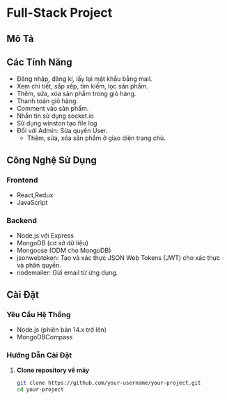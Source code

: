# Full-Stack Project

## Mô Tả 

## Các Tính Năng
- Đăng nhập, đăng kí, lấy lại mật khẩu bằng mail.
- Xem chi tiết, sắp xếp, tìm kiếm, lọc sản phẩm.
- Thêm, sửa, xóa sản phẩm trong giỏ hàng.
- Thanh toán giỏ hàng.
- Comment vào sản phẩm.
- Nhắn tin sử dụng socket.io
- Sử dụng winston tạo file log 
- Đối với Admin: Sửa quyền User.
   -  Thêm, sửa, xóa sản phẩm ở giao diện trang chủ.


## Công Nghệ Sử Dụng

### Frontend
- React,Redux
- JavaScript

### Backend
- Node.js với Express
- MongoDB (cơ sở dữ liệu)
- Mongoose (ODM cho MongoDB)
- jsonwebtoken: Tạo và xác thực JSON Web Tokens (JWT) cho xác thực và phân quyền.
- nodemailer: Gửi email từ ứng dụng.

## Cài Đặt

### Yêu Cầu Hệ Thống

- Node.js (phiên bản 14.x trở lên)
- MongoDBCompass

### Hướng Dẫn Cài Đặt

1. **Clone repository về máy**

   ```bash
   git clone https://github.com/your-username/your-project.git
   cd your-project

